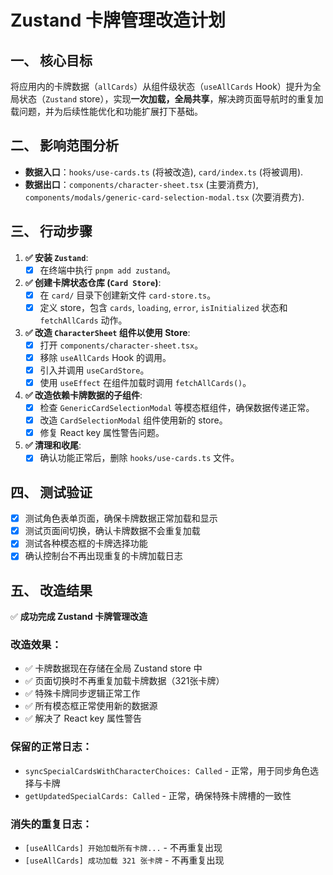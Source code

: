 # Zustand 卡牌管理改造计划

## 一、 核心目标

将应用内的卡牌数据（`allCards`）从组件级状态（`useAllCards` Hook）提升为全局状态（`Zustand` store），实现**一次加载，全局共享**，解决跨页面导航时的重复加载问题，并为后续性能优化和功能扩展打下基础。

## 二、 影响范围分析

- **数据入口**：`hooks/use-cards.ts` (将被改造), `card/index.ts` (将被调用).
- **数据出口**：`components/character-sheet.tsx` (主要消费方), `components/modals/generic-card-selection-modal.tsx` (次要消费方).

## 三、 行动步骤

1.  **✅ 安装 `Zustand`**:
    -   [x] 在终端中执行 `pnpm add zustand`。

2.  **✅ 创建卡牌状态仓库 (`Card Store`)**:
    -   [x] 在 `card/` 目录下创建新文件 `card-store.ts`。
    -   [x] 定义 store，包含 `cards`, `loading`, `error`, `isInitialized` 状态和 `fetchAllCards` 动作。

3.  **✅ 改造 `CharacterSheet` 组件以使用 Store**:
    -   [x] 打开 `components/character-sheet.tsx`。
    -   [x] 移除 `useAllCards` Hook 的调用。
    -   [x] 引入并调用 `useCardStore`。
    -   [x] 使用 `useEffect` 在组件加载时调用 `fetchAllCards()`。

4.  **✅ 改造依赖卡牌数据的子组件**:
    -   [x] 检查 `GenericCardSelectionModal` 等模态框组件，确保数据传递正常。
    -   [x] 改造 `CardSelectionModal` 组件使用新的 store。
    -   [x] 修复 React key 属性警告问题。

5.  **✅ 清理和收尾**:
    -   [x] 确认功能正常后，删除 `hooks/use-cards.ts` 文件。

## 四、 测试验证

- [x] 测试角色表单页面，确保卡牌数据正常加载和显示
- [x] 测试页面间切换，确认卡牌数据不会重复加载
- [x] 测试各种模态框的卡牌选择功能
- [x] 确认控制台不再出现重复的卡牌加载日志

## 五、 改造结果

✅ **成功完成 Zustand 卡牌管理改造**

### 改造效果：
- ✅ 卡牌数据现在存储在全局 Zustand store 中
- ✅ 页面切换时不再重复加载卡牌数据（321张卡牌）
- ✅ 特殊卡牌同步逻辑正常工作
- ✅ 所有模态框正常使用新的数据源
- ✅ 解决了 React key 属性警告

### 保留的正常日志：
- `syncSpecialCardsWithCharacterChoices: Called` - 正常，用于同步角色选择与卡牌
- `getUpdatedSpecialCards: Called` - 正常，确保特殊卡牌槽的一致性

### 消失的重复日志：
- `[useAllCards] 开始加载所有卡牌...` - 不再重复出现
- `[useAllCards] 成功加载 321 张卡牌` - 不再重复出现
